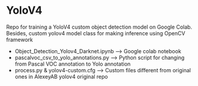 # YoloV4
Repo for training a YoloV4 custom object detection model on Google Colab. Besides, custom yolov4 model class for making inference using OpenCV framework

 * Object_Detection_Yolov4_Darknet.ipynb --> Google colab notebook
 * pascalvoc_csv_to_yolo_annotations.py --> Python script for changing from Pascal VOC annotation to Yolo annotation
 * process.py & yolov4-custom.cfg --> Custom files different from original ones in AlexeyAB yolov4 original repo
